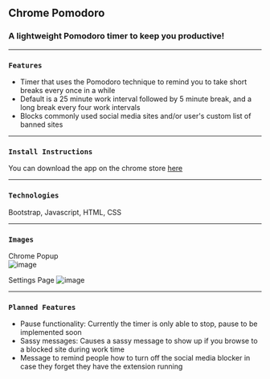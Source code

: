## Chrome Pomodoro

### A lightweight Pomodoro timer to keep you productive! 

------------------------------
### `Features`

- Timer that uses the Pomodoro technique to remind you to take short breaks every once in a while
- Default is a 25 minute work interval followed by 5 minute break, and a long break every four work intervals
- Blocks commonly used social media sites and/or user's custom list of banned sites

-------------------------------
### `Install Instructions`

You can download the app on the chrome store [here](https://chrome.google.com/webstore/detail/pomodoro-timer/gjcgmlkfhkflecoglmbkfiojhkkgeijl?hl=en&authuser=0)

-------------------------------
### `Technologies`

Bootstrap, Javascript, HTML, CSS

-------------------------------
### `Images`

Chrome Popup\
![image](https://user-images.githubusercontent.com/32584355/135815569-7bc98ad1-8b35-4d40-a40f-06b031483140.png)

Settings Page
![image](https://user-images.githubusercontent.com/32584355/135815769-9eb420e7-e5d9-4da8-9075-b7667fd15ea1.png)

-------------------------------
### `Planned Features`

- Pause functionality: Currently the timer is only able to stop, pause to be implemented soon
- Sassy messages: Causes a sassy message to show up if you browse to a blocked site during work time
- Message to remind people how to turn off the social media blocker in case they forget they have the extension running
